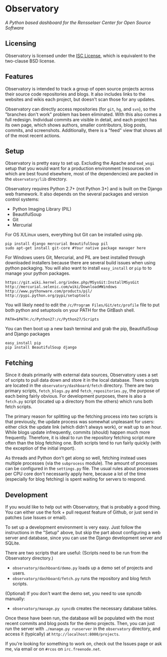 # Observatory
_A Python based dashboard for the Rensselaer Center for Open Source Software_

## Licensing
Observatory is licensed under the
[ISC License](http://en.wikipedia.org/wiki/ISC_license), which is equivalent to
the two-clause BSD license.

## Features
Observatory is intended to track a group of open source projects across
their source code repositories and blogs. It also includes links to the
websites and wikis each project, but doesn't scan those for any updates.

Observatory can directly access repositories (for `git`, `hg`, and `svn`),
so the "branches don't work" problem has been eliminated. With this also comes
a full redesign. Individual commits are visible in detail, and each project
has its own page, which shows authors, smaller contributors, blog posts,
commits, and screenshots. Additionally, there is a "feed" view that shows all
of the most recent actions.

## Setup
Observatory is pretty easy to set up. Excluding the Apache and `mod_wsgi`
setup that you would want for a production environment (resources on which are
best found elsewhere, most of the dependencies) are packed in the
`observatory/lib` directory.

Observatory requires Python 2.7+ (not Python 3+) and is built on the Django web
framework. It also depends on the several packages and version control systems:

* Python Imaging Library (PIL)
* BeautifulSoup
* Git
* Mercurial

For OS X/Linux users, everything but Git can be installed using pip.

	pip install django mercurial BeautifulSoup pil
	sudo apt-get install git-core #Your native package manager here
	
For Windows users Git, Mercurial, and PIL are best installed through downloaded
installers because there are several build issues when using python packaging. 
You will also want to install `easy_install` or `pip` to to manage your python
packages.

	https://git.wiki.kernel.org/index.php/MSysGit:InstallMSysGit
	http://mercurial.selenic.com/wiki/Download#Windows
	http://www.pythonware.com/products/pil/
	http://pypi.python.org/pypi/setuptools
	
You will likely need to edit the `/c/Program Files/Git/etc/profile` file to put
both python and setuptools on your PATH for the GitBash shell.

	PATH=$PATH:/c/Python27:/c/Python27/Scripts
	
You can then boot up a new bash terminal and grab the pip, BeautifulSoup and
Django packages

	easy_install pip
	pip install BeautifulSoup django
	
## Fetching
Since it deals primarily with external data sources, Observatory uses a set of
scripts to pull data down and store it in the local database. There scripts are
located in the `observatory/dashboard/fetch` directory. There are two primary
scripts, `fetch_blogs.py` and `fetch_repositories.py`, the purpose of each
being fairly obvious. For development purposes, there is also a `fetch.py`
script (located up a directory from the others) which runs both fetch scripts.

The primary reason for splitting up the fetching process into two scripts is
that previously, the update process was somewhat unpleasant for users: either
click the update link (which didn't always work), or wait up to an hour. While
blogs update infrequently, commits (should) happen much more frequently.
Therefore, it is ideal to run the repository fetching script more often than
the blog fetching one. Both scripts tend to run fairly quickly (with the
exception of the initial import).

As threads and Python don't get along so well, fetching instead uses multiple
processes (via the `subprocess` module). The amount of processes can be
configured in the `settings.py` file. The usual rules about processes per CPU
core don't necessarily apply here, because a lot of the time (especially for
blog fetching) is spent waiting for servers to respond.

## Development
If you would like to help out with Observatory, that is probably a good thing.
You can either use the fork + pull request feature of Github, or just send in
patches (use Issues or email).

To set up a development environment is very easy. Just follow the instructions
in the "Setup" above, but skip the part about configuring a web server and
database, since you can use the Django development server and SQLite.

There are two scripts that are useful:
(Scripts need to be run from the Observatory directory.) 

* `observatory/dashboard/demo.py` loads up a demo set of projects and users.
* `observatory/dashboard/fetch.py` runs the repository and blog fetch scripts.

(Optional) If you don't want the demo set, you need to use syncdb manually:

* `observatory/manage.py syncdb`  creates the necessary database tables.

Once these have been run, the database will be populated with the most
recent commits and blog posts for the demo projects. Then, you can just run the
server with `./manage.py runserver` in the `observatory` directory, and access
it (typically) at `http://localhost:8000/projects`.

If you're looking for something to work on, check out the Issues page or ask
me, via email or on `#rcos` on `irc.freenode.net`.
